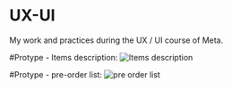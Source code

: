 # UX-UI
My work and practices during the UX / UI course of Meta.

#Protype - Items description:
![Items description](https://github.com/TKabakov/UX-UI/assets/114015277/405b5d27-9a24-4eda-83cd-ec855dd2dee2)

#Protype - pre-order list:
![pre order list](https://github.com/TKabakov/UX-UI/assets/114015277/59d713c6-c0cf-4055-83a5-73c2d69b3260)


